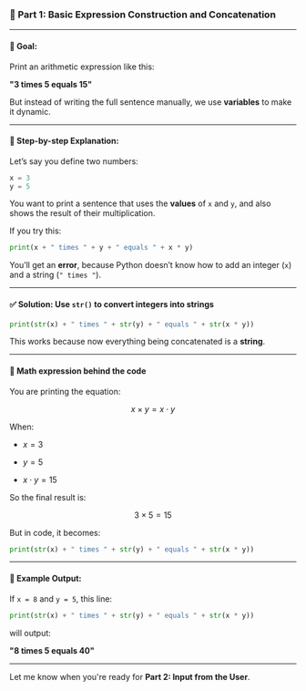 ### 🧮 Part 1: Basic Expression Construction and Concatenation

---

#### 🎯 **Goal:**

Print an arithmetic expression like this:

**"3 times 5 equals 15"**

But instead of writing the full sentence manually, we use **variables** to make it dynamic.

---

#### 🔢 **Step-by-step Explanation:**

Let’s say you define two numbers:

```python
x = 3
y = 5
```

You want to print a sentence that uses the **values** of `x` and `y`, and also shows the result of their multiplication.

If you try this:

```python
print(x + " times " + y + " equals " + x * y)
```

You’ll get an **error**, because Python doesn’t know how to add an integer (`x`) and a string (`" times "`).

---

#### ✅ **Solution: Use `str()` to convert integers into strings**

```python
print(str(x) + " times " + str(y) + " equals " + str(x * y))
```

This works because now everything being concatenated is a **string**.

---

#### 📐 **Math expression behind the code**

You are printing the equation:

$$ x \times y = x \cdot y $$

When:

- $x = 3$
    
- $y = 5$
    
- $x \cdot y = 15$
    

So the final result is:

$$ 3 \times 5 = 15 $$

But in code, it becomes:

```python
print(str(x) + " times " + str(y) + " equals " + str(x * y))
```

---

#### 🧪 Example Output:

If `x = 8` and `y = 5`, this line:

```python
print(str(x) + " times " + str(y) + " equals " + str(x * y))
```

will output:

**"8 times 5 equals 40"**

---

Let me know when you're ready for **Part 2: Input from the User**.